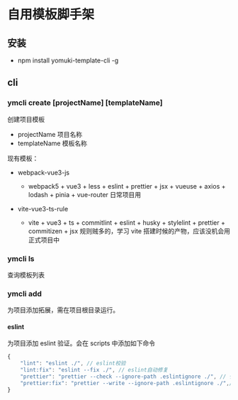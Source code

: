 <!--
 * @Desc:
 * @Author: 曾茹菁
 * @Date: 2022-08-19 10:17:41
 * @LastEditors: 曾茹菁
 * @LastEditTime: 2022-08-30 15:37:29
-->

# 自用模板脚手架

## 安装

- npm install yomuki-template-cli -g

## cli

### ymcli create [projectName] [templateName]

创建项目模板

- projectName 项目名称
- templateName 模板名称

现有模板：

- webpack-vue3-js

  - webpack5 + vue3 + less + eslint + prettier + jsx + vueuse + axios + lodash + pinia + vue-router 日常项目用

- vite-vue3-ts-rule
  - vite + vue3 + ts + commitlint + eslint + husky + stylelint + prettier + commitizen + jsx 规则贼多的，学习 vite 搭建时候的产物，应该没机会用正式项目中

### ymcli ls

查询模板列表

### ymcli add

为项目添加拓展，需在项目根目录运行。

#### eslint

为项目添加 eslint 验证。会在 scripts 中添加如下命令

```js
{
    "lint": "eslint ./", // eslint校验
    "lint:fix": "eslint --fix ./", // eslint自动修复
    "prettier": "prettier --check --ignore-path .eslintignore ./", // 代码格式化检查
    "prettier:fix": "prettier --write --ignore-path .eslintignore ./",// 代码格式化修复
}
```

